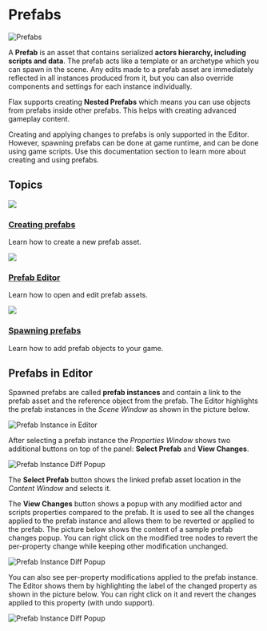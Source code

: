 # Prefabs

![Prefabs](media/nested_prefabs.gif)

A **Prefab** is an asset that contains serialized **actors hierarchy, including scripts and data**. The prefab acts like a template or an archetype which you can spawn in the scene. Any edits made to a prefab asset are immediately reflected in all instances produced from it, but you can also override components and settings for each instance individually.

Flax supports creating **Nested Prefabs** which means you can use objects from prefabs inside other prefabs. This helps with creating advanced gameplay content.

Creating and applying changes to prefabs is only supported in the Editor. However, spawning prefabs can be done at game runtime, and can be done using game scripts. Use this documentation section to learn more about creating and using prefabs.

## Topics

<div class="frontpage">

<div class="frontpage-section">
<a href="creating-prefabs.md"><img src="media/creating-prefabs-icon.jpg"></a>
<h3><a href="creating-prefabs.md">Creating prefabs</a></h3>
<p>Learn how to create a new prefab asset.</p>
</div>

<div class="frontpage-section">
<a href="prefab-editor.md"><img src="media/prefab-editor-icon.jpg"></a>
<h3><a href="prefab-editor.md">Prefab Editor</a></h3>
<p>Learn how to open and edit prefab assets.</p>
</div>

<div class="frontpage-section">
<a href="spawning-prefabs.md"><img src="media/spawning-prefabs-icon.jpg"></a>
<h3><a href="spawning-prefabs.md">Spawning prefabs</a></h3>
<p>Learn how to add prefab objects to your game.</p>
</div>

</div>

## Prefabs in Editor

Spawned prefabs are called **prefab instances** and contain a link to the prefab asset and the reference object from the prefab. The Editor highlights the prefab instances in the *Scene Window* as shown in the picture below.

![Prefab Instance in Editor](media/prefab-instance.png)

After selecting a prefab instance the *Properties Window* shows two additional buttons on top of the panel: **Select Prefab** and **View Changes**.

![Prefab Instance Diff Popup](media/prefab-instance-buttons.png)

The **Select Prefab** button shows the linked prefab asset location in the *Content Window* and selects it.

The **View Changes** button shows a popup with any modified actor and scripts properties compared to the prefab. It is used to see all the changes applied to the prefab instance and allows them to be reverted or applied to the prefab. The picture below shows the content of a sample prefab changes popup. You can right click on the modified tree nodes to revert the per-property change while keeping other modification unchanged.

![Prefab Instance Diff Popup](media/prefab-instance-diff-popup.png)

You can also see per-property modifications applied to the prefab instance. The Editor shows them by highlighting the label of the changed property as shown in the picture below. You can right click on it and revert the changes applied to this property (with undo support).

![Prefab Instance Diff Popup](media/prefab-instance-property-diff.png)
